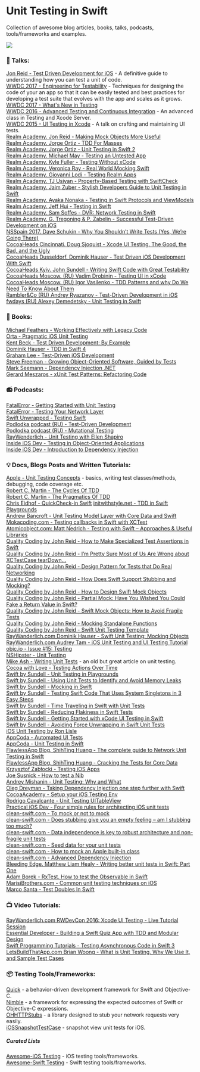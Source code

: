 # Unit Testing in Swift <br/>
Collection of awesome blog articles, books, talks, podcasts, tools/frameworks and examples. <br/>

![](https://travis-ci.org/oleh-zayats/unit-testing-swift.svg?branch=master)<br/>

### 🎤 Talks: <br/>
[Jon Reid - Test Driven Development for iOS](https://www.youtube.com/watch?v=Jzlz3Bx-NzM) - A definitive guide to understanding how you can test a unit of code. <br/>
[WWDC 2017 - Engineering for Testability](https://developer.apple.com/videos/play/wwdc2017/414/) - Techniques for designing the code of your an app so that it can be easily tested and best practices for developing a test suite that evolves with the app and scales as it grows. <br/>
[WWDC 2017 - What's New in Testing](https://developer.apple.com/videos/play/wwdc2017/409)<br/>
[WWDC 2016 - Advanced Testing and Continuous Integration](https://developer.apple.com/videos/play/wwdc2016/409) - An advanced class in Testing and Xcode Server. <br/>
[WWDC 2015 - UI Testing in Xcode](https://developer.apple.com/videos/play/wwdc2015/406) - A talk on crafting and maintaining UI tests.<br/>
[Realm Academy. Jon Reid - Making Mock Objects More Useful](https://academy.realm.io/posts/making-mock-objects-more-useful-try-swift-2017/)<br/>
[Realm Academy. Jorge Ortiz - TDD For Masses](https://academy.realm.io/posts/cmdu-jorge-ortiz-tdd4masses/)<br/>
[Realm Academy. Jorge Ortiz - Unit Testing in Swift 2](https://academy.realm.io/posts/jorge-ortiz-unit-testing-swift-2/)<br/>
[Realm Academy. Michael May - Testing an Untested App](https://academy.realm.io/posts/cmdu-michael-may-testing-untested-app/)<br/>
[Realm Academy. Kyle Fuller - Testing Without xCode](https://academy.realm.io/posts/cmdu-fuller-testing-without-xcode/)<br/>
[Realm Academy. Veronica Ray - Real World Mocking Swift](https://academy.realm.io/posts/tryswift-veronica-ray-real-world-mocking-swift/)<br/>
[Realm Academy. Giovanni Lodi - Testing Realm Apps](https://academy.realm.io/posts/tutorial-testing-realm-apps/)<br/>
[Realm Academy. TJ Usiyan - Property-Based Testing with SwiftCheck](https://academy.realm.io/posts/tryswift-tj-usiyan-property-based-testing-swiftcheck/)<br/>
[Realm Academy. Jaim Zuber - Stylish Developers Guide to Unit Testing in Swift](https://academy.realm.io/posts/altconf-jaim-zuber-stylish-developers-guide-to-unit-testing-in-swift/)<br/>
[Realm Academy. Ayaka Nonaka - Testing in Swift Protocols and ViewModels](https://academy.realm.io/posts/testing-in-swift-protocols-and-view-models/)<br/>
[Realm Academy. Jeff Hui - Testing in Swift](https://academy.realm.io/posts/testing-in-swift/) <br/>
[Realm Academy. Sam Soffes - DVR: Network Testing in Swift](https://academy.realm.io/posts/soffes-swift-network-testing-dvr/) <br/>
[Realm Academy. G. Tregoning & P. Zabelin - Successful Test-Driven Development on iOS](https://academy.realm.io/posts/altconf-glen-tregoning-paul-zabelin-successful-test-driven-development-on-ios/)<br/>
[NSSpain 2017. Dave Schukin - Why You Shouldn’t Write Tests (Yes, We’re Going There)](https://vimeo.com/235002959) <br/>
[CocoaHeads Cincinnati. Doug Sjoquist - Xcode UI Testing. The Good, the Bad, and the Ugly](https://www.youtube.com/watch?v=dhH2O1MxXDk) <br/>
[CocoaHeads Dusseldorf. Dominik Hauser - Test Driven iOS Development With Swift](https://www.youtube.com/watch?v=GLBToigJ-3M) <br/>
[CocoaHeads Kyiv. John Sundell - Writing Swift Code with Great Testability](https://www.youtube.com/watch?v=HHEp4mcLXfk)<br/>
[CocoaHeads Moscow. (RU) Vadim Drobinin - Testing UI in xCode](https://www.youtube.com/watch?v=XmJl_0b1xbY)<br/>
[CocoaHeads Moscow. (RU) Igor Vasilenko - TDD Patterns and why Do We Need To Know About Them](https://www.youtube.com/watch?v=ZyTJn2ne4Gg) <br/>
[Rambler&Co (RU) Andrey Ryazanov - Test-Driven Development in iOS](https://www.youtube.com/watch?v=v2AlaKD9TPg&t=12s) <br/>
[fwdays (RU) Alexey Demedetsky - Unit Testing in Swift](https://www.youtube.com/watch?v=fQRAeUGv-tw) <br/>

### 📙 Books: <br/>
[Michael Feathers - Working Effectively with Legacy Code](https://www.amazon.com/Working-Effectively-Legacy-Michael-Feathers/dp/0131177052)<br/>
[Orta - Pragmatic iOS Unit Testing](https://www.gitbook.com/book/orta/pragmatic-ios-testing/details)<br/>
[Kent Beck - Test Driven Development: By Example](https://www.amazon.com/Test-Driven-Development-Kent-Beck/dp/0321146530)<br/>
[Dominik Hauser - TDD in Swift 4](https://www.packtpub.com/application-development/test-driven-ios-development-swift-4-third-edition)<br/>
[Graham Lee - Test-Driven iOS Development](https://www.amazon.com/Test-Driven-iOS-Development-Developers-Library/dp/0321774183)<br/>
[Steve Freeman - Growing Object-Oriented Software, Guided by Tests](https://www.amazon.co.uk/Growing-Object-Oriented-Software-Guided-Signature/dp/0321503627/ref=sr_1_1?ie=UTF8&qid=undefined&sr=8-1&keywords=growing+object-oriented+software+guided+by+tests)<br/>
[Mark Seemann - Dependency Injection .NET](https://www.amazon.com/Dependency-Injection-NET-Mark-Seemann/dp/1935182501/ref=sr_1_3?s=books&ie=UTF8&qid=1516526385&sr=1-3&keywords=dependency+injection+in+.net)<br/>
[Gerard Meszaros - xUnit Test Patterns: Refactoring Code](https://www.amazon.com/xUnit-Test-Patterns-Refactoring-Code/dp/0131495054)<br/>

### 📻 Podcasts: <br/>
[FatalError - Getting Started with Unit Testing](https://fatalerror.fm/episodes/2016/11/21/9-getting-started-with-testing)<br/>
[FatalError - Testing Your Network Layer](https://fatalerror.fm/episodes/2017/2/13/17-testing-your-network-layer)<br/>
[Swift Unwrapped - Testing Swift](https://spec.fm/podcasts/swift-unwrapped/70319)<br/>
[Podlodka podcast (RU) - Test-Driven Development](https://soundcloud.com/podlodka/podlodka-11-tdd)<br/>
[Podlodka podcast (RU) - Mutational Testing](https://soundcloud.com/podlodka/podlodka-4-mutatsionnoe-testirovanie)<br/>
[RayWenderlich - Unit Testing with Ellen Shapiro](https://www.raywenderlich.com/91410/unit-testing-ellen-shapiro-podcast-s02-e10)<br/>
[Inside iOS Dev - Testing in Object-Oriented Applications](http://insideiosdev.com/6e60aca1)<br/>
[Inside iOS Dev - Introduction to Dependency Injection](http://insideiosdev.com/4d78d46b)<br/>

### 💡 Docs, Blogs Posts and Written Tutorials: <br/>
[Apple - Unit Testing Concepts](https://developer.apple.com/library/content/documentation/DeveloperTools/Conceptual/testing_with_xcode/chapters/01-introduction.html) - basics, writing test classes/methods, debugging, code coverage etc.<br/>
[Robert C. Martin - The Cycles Of TDD](http://blog.cleancoder.com/uncle-bob/2014/12/17/TheCyclesOfTDD.html)<br/>
[Robert C. Martin - The Pragmatics Of TDD](http://blog.cleancoder.com/uncle-bob/2013/03/06/ThePragmaticsOfTDD.html)<br/>
[Chris Eidhof - QuickCheck-in Swift](http://chris.eidhof.nl/post/quickcheck-in-swift/)
[initwithstyle.net - TDD in Swift Playgrounds](http://initwithstyle.net/2015/11/tdd-in-swift-playgrounds/)<br/>
[Andrew Bancroft - Unit Testing Model Layer with Core Data and Swift](http://www.andrewcbancroft.com/2015/01/13/unit-testing-model-layer-core-data-swift/)<br/>
[Mokacoding.com - Testing callbacks in Swift with XCTest](http://www.mokacoding.com/blog/testing-callbacks-in-swift-with-xctest/)<br/>
[Atomicobject.com: Matt Nedrich - Testing with Swift – Approaches & Useful Libraries](https://spin.atomicobject.com/2016/05/02/testing-swift-code/#.VydVY-RcsWY.hackernews)<br/>
[Quality Coding by John Reid - How to Make Specialized Test Assertions in Swift](https://qualitycoding.org/swift-test-assertions/)<br/>
[Quality Coding by John Reid - I’m Pretty Sure Most of Us Are Wrong about XCTestCase tearDown...](https://qualitycoding.org/teardown/)<br/>
[Quality Coding by John Reid - Design Pattern for Tests that Do Real Networking](https://qualitycoding.org/asynchronous-tests/)<br/>
[Quality Coding by John Reid - How Does Swift Support Stubbing and Mocking?](https://qualitycoding.org/swift-test-double/)<br/>
[Quality Coding by John Reid - How to Design Swift Mock Objects](https://qualitycoding.org/swift-mock-objects/)<br/>
[Quality Coding by John Reid - Partial Mock: Have You Wished You Could Fake a Return Value in Swift?](https://qualitycoding.org/swift-partial-mock/)<br/>
[Quality Coding by John Reid - Swift Mock Objects: How to Avoid Fragile Tests](https://qualitycoding.org/try-swift-mock-objects/)<br/>
[Quality Coding by John Reid - Mocking Standalone Functions](https://qualitycoding.org/mocking-standalone-functions/)<br/>
[Quality Coding by John Reid - Swift Unit Testing Template](https://qualitycoding.org/swift-unit-testing-template/)<br/>
[RayWanderlich.com Dominik Hauser - Swift Unit Testing: Mocking Objects](https://www.raywenderlich.com/101306/unit-testing-tutorial-mocking-objects)<br/>
[RayWanderlich.com Audrey Tam - iOS Unit Testing and UI Testing Tutorial](https://www.raywenderlich.com/150073/ios-unit-testing-and-ui-testing-tutorial) <br/>
[objc.io - Issue #15: Testing](https://www.objc.io/issues/15-testing/)<br/>
[NSHipster - Unit Testing](http://nshipster.com/unit-testing/)<br/>
[Mike Ash - Writing Unit Tests](https://www.mikeash.com/pyblog/friday-qa-2011-07-22-writing-unit-tests.html) - an old but great article on unit testing.<br/>
[Cocoa with Love - Testing Actions Over Time](https://www.cocoawithlove.com/blog/testing-actions-over-time.html)<br/>
[Swift by Sundell - Unit Testing in Playgrounds](https://www.swiftbysundell.com/posts/writing-unit-tests-in-a-swift-playground)<br/>
[Swift by Sundell - Using Unit Tests to Identify and Avoid Memory Leaks](https://www.swiftbysundell.com/posts/using-unit-tests-to-identify-avoid-memory-leaks-in-swift)<br/>
[Swift by Sundell - Mocking in Swift](https://www.swiftbysundell.com/posts/mocking-in-swift)<br/>
[Swift by Sundell - Testing Swift Code That Uses System Singletons in 3 Easy Steps](https://www.swiftbysundell.com/posts/testing-swift-code-that-uses-system-singletons-in-3-easy-steps)<br/>
[Swift by Sundell - Time Traveling in Swift with Unit Tests](https://www.swiftbysundell.com/posts/time-traveling-in-swift-unit-tests)<br/>
[Swift by Sundell - Reducing Flakiness in Swift Tests](https://www.swiftbysundell.com/posts/reducing-flakiness-in-swift-tests)<br/>
[Swift by Sundell - Getting Started with xCode UI Testing in Swift](https://www.swiftbysundell.com/posts/getting-started-with-xcode-ui-testing-in-swift)<br/>
[Swift by Sundell - Avoiding Force Unwrapping in Swift Unit Tests](https://www.swiftbysundell.com/posts/avoiding-force-unwrapping-in-swift-unit-tests)<br/>
[iOS Unit Testing by Ron Lisle](http://iosunittesting.com)<br/>
[AppCoda - Automated UI Tests](https://www.appcoda.com/automated-ui-test/)<br/>
[AppCoda - Unit Testing in Swift](https://www.appcoda.com/unit-testing-swift/)<br/>
[FlawlessApp Blog. ShihTing Huang - The complete guide to Network Unit Testing in Swift](https://medium.com/flawless-app-stories/the-complete-guide-to-network-unit-testing-in-swift-db8b3ee2c327)<br/>
[FlawlessApp Blog. ShihTing Huang - Cracking the Tests for Core Data](https://medium.com/flawless-app-stories/cracking-the-tests-for-core-data-15ef893a3fee)<br/>
[Krzysztof Zabłocki - Testing iOS Apps](http://merowing.info/2017/01/testing-ios-apps/)<br/>
[Joe Susnick - How to test a Nib](https://medium.com/@joesusnick/how-to-test-a-nib-533d02847d78)<br/>
[Andrey Mishanin - Unit Testing: Why and What](http://andrey-mishanin.ru/unit-testing-why-and-what.html)<br/>
[Oleg Dreyman - Taking Dependency Injection one step further with Swift](https://medium.com/anysuggestion/taking-dependency-injection-one-step-further-with-swift-cde1b3d41d49)<br/>
[CocoaAcademy - Setup your iOS Testing Env](https://medium.com/cocoaacademymag/setup-your-ios-testing-env-5617d1a13043)<br/>
[Rodrigo Cavalcante - Unit Testing  UITableView](https://medium.com/cocoaacademymag/unit-testing-uitableview-2387f3a42b4f)<br/>
[Practical iOS Dev - Four simple rules for architecting iOS unit tests](https://medium.com/practical-ios-development/the-anatomy-of-a-well-architected-ios-unit-test-a509d2be9ec0) <br/> 
[clean-swift.com - To mock or not to mock](https://clean-swift.com/to-mock-or-not-to-mock/) <br/> 
[clean-swift.com - Does stubbing give you an empty feeling – am I stubbing too much?](https://clean-swift.com/am-i-stubbing-too-much/) <br/> 
[clean-swift.com - Data independence is key to robust architecture and non-fragile unit tests](https://clean-swift.com/data-independence-is-key-to-robust-architecture-and-non-fragile-unit-tests/) <br/> 
[clean-swift.com - Seed data for your unit tests](https://clean-swift.com/seed-data-unit-tests/) <br/> 
[clean-swift.com - How to mock an Apple built-in class](https://clean-swift.com/mock-apple-built-in-class/) <br/> 
[clean-swift.com - Advanced Dependency Injection](https://clean-swift.com/advanced-dependency-injection/) <br/>
[Bleeding Edge. Matthew Liam Healy - Writing better unit tests in Swift: Part One](https://medium.com/bleeding-edge/writing-better-unit-tests-in-swift-part-one-e4a06fbc682b) <br/>
[Adam Borek - RxTest. How to test the Observable in Swift](http://adamborek.com/rxtests-rxactionsheet/) <br/>
[MarisiBrothers.com - Common unit testing techniques on iOS](http://www.marisibrothers.com/2017/03/common-unit-testing-techniques-on-ios.html#1b) <br/>
[Marco Santa - Test Doubles In Swift](https://marcosantadev.com/test-doubles-swift/) <br/>

### 📺 Video Tutorials: <br/>
[RayWanderlich.com RWDevCon 2016: Xcode UI Testing - Live Tutorial Session](https://www.youtube.com/watch?v=NrHSZgbQ7_k) <br/>
[Essential Developer - Building a Swift Quiz App with TDD and Modular Design](https://www.youtube.com/playlist?list=PLyjgjmI1UzlSUlaQD0RvLwwW-LSlJn-F6) <br/>
[Swift Programming Tutorials - Testing Asynchronous Code in Swift 3](https://www.youtube.com/watch?v=xa93cjIeuY0) <br/>
[LetsBuildThatApp.com Brian Woong - What is Unit Testing, Why We Use It, and Sample Test Cases](https://www.youtube.com/watch?v=iWtxEDE1IR4) <br/>

### 📦 Testing Tools/Frameworks:<br/>
[Quick](https://github.com/Quick/Quick) - a behavior-driven development framework for Swift and Objective-C. <br/>
[Nimble](https://github.com/Quick/Nimble) - a framework for expressing the expected outcomes of Swift or Objective-C expressions. <br/>
[OHHTTPStubs](https://github.com/AliSoftware/OHHTTPStubs) - a library designed to stub your network requests very easily. <br/>
[iOSSnapshotTestCase](https://github.com/uber/ios-snapshot-test-case) - snapshot view unit tests for iOS. <br/> 
##### Curated Lists
[Awesome-iOS Testing](https://github.com/vsouza/awesome-ios#testing) - iOS testing tools/frameworks.<br/>
[Awesome-Swift Testing](https://github.com/matteocrippa/awesome-swift#testing) - Swift testing tools/frameworks.<br/>
